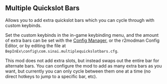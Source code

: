 ## Multiple Quickslot Bars

Allows you to add extra quickslot bars which you can cycle through with custom keybinds.

Set the custom keybinds in the in-game keybinding menu, and the amount of extra bars can be set with the [Config Manager](https://outward.thunderstore.io/package/Mefino/Outward_Config_Manager/), or the r2modman Config Editor, or by editing the file at `BepInEx\config\com.sinai.multiplequickslotbars.cfg`.

This mod does not add extra slots, but instead swaps out the entire bar for alternate bars. You can configure the mod to add as many extra bars as you want, but currently you can only cycle between them one at a time (no direct hotkeys to jump to a specific bar, etc).